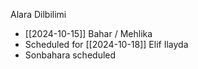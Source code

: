 Alara Dilbilimi
- [[2024-10-15]]
Bahar / Mehlika
- Scheduled for [[2024-10-18]]
Elif Ilayda
- Sonbahara scheduled